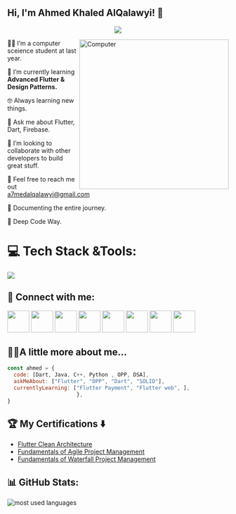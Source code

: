 <h2> Hi, I'm Ahmed Khaled AlQalawyi! 👋</h2>

<!-- Typing SVG by DenverCoder1 - https://github.com/DenverCoder1/readme-typing-svg -->
<p align="center">
  <a href="https://github.com/DenverCoder1/readme-typing-svg"><img src="https://readme-typing-svg.herokuapp.com/?lines=Software%20Engineer;Flutter%20developer📱;Always%20learning%20new%20things&font=Fira%20Code&center=true&width=440&height=45&color=2F81F7&vCenter=true&size=22"></a>
</p> 
<img src="https://github.com/lambiengcode/lambiengcode/blob/main/gif/dash.gif?raw=true" width="340px" align="right" alt="Computer">
<p
 
👨‍🎓 I’m a computer sceience student at last year.

🌱 I’m currently learning **Advanced Flutter & Design Patterns.**

🤓 Always learning new things.

💬 Ask me about Flutter, Dart, Firebase.

🤝 I’m looking to collaborate with other developers to build great stuff.

📧 Feel free to reach me out  a7medalqalawyi@gmail.com

📄 Documenting the entire journey.

🫡 Deep Code Way.


# 💻 Tech Stack &Tools:
<div align="left">
  <a href="#">
    <img src="https://skillicons.dev/icons?i=dart,flutter,firebase,cpp,git,java,python,photoshop,xd,figma,vscode,androidstudio,git,github,postman,googlecloud,mysql,sqlite,html,css,opencv,unity,discord&theme=dark" />
  </a>
 
</div>
  
## 💌 Connect with me:
<p align="left">
<a href = "https://a7medalqalawyi@gmail.com/"><img src="https://img.icons8.com/fluent/48/000000/gmail.png" width="50" height="50" /></a>
<a href ="https://t.me/a7med_khaled_alqalawyi"><img src="https://img.icons8.com/color/48/000000/telegram-app--v1.png" width="50" height="50" /></a>
<a href = "https://twitter.com/alkalawyi"><img src="https://img.shields.io/badge/X-000000?style=flat&&logoColor=white" width="50" height="50" /></a>
<a href = "https://www.linkedin.com/in/ahmed-khaled-alkalawyi-3172a6248/"><img src="https://img.icons8.com/fluent/48/000000/linkedin.png" width="50" height="50" /></a>
<a href = "https://www.facebook.com/profile.php?id=100009781299611"><img src="https://img.icons8.com/fluency/48/000000/facebook.png" width="50" height="50" /></a>
<a href = "https://www.instagram.com/a7med_alqalawyi/"><img src="https://img.icons8.com/fluent/48/000000/instagram-new.png" width="50" height="50"/></a>
<img src="https://img.icons8.com/color/48/000000/whatsapp--v1.png" width="50" height="50" /></a>
<img src="https://img.icons8.com/doodle/48/fa314a/discord-logo.png" width="50" height="50" /></a>
</p>

## 👨‍💻A little more about me...  

```javascript
const ahmed = {
  code: [Dart, Java, C++, Python , OPP, DSA],
  askMeAbout: ["Flutter", "OPP", "Dart", "SOLID"],
  currentlyLearning: ["Flutter Payment", "Flutter web", ],
                      },
}
```

## 🏆 My Certifications :arrow_down:

- [Flutter Clean Architecture](https://www.udemy.com/certificate/UC-02ad462a-507e-4e82-9172-fa8c480589ed/)
- [Fundamentals of Agile Project Management](https://www.credly.com/badges/db13905c-33fc-4eed-8cef-c8b598de2c4f)
- [Fundamentals of Waterfall Project Management](https://www.credly.com/badges/66e3b1f6-3904-4516-a0b8-43f2326f7064) 



## 📊 GitHub Stats:

<img align="left" src="https://github-readme-stats.vercel.app/api/top-langs?username=a7medAlqal3awyi&show_icons=true&locale=en&layout=compact&theme=radical" alt="most used languages" />
<br>




